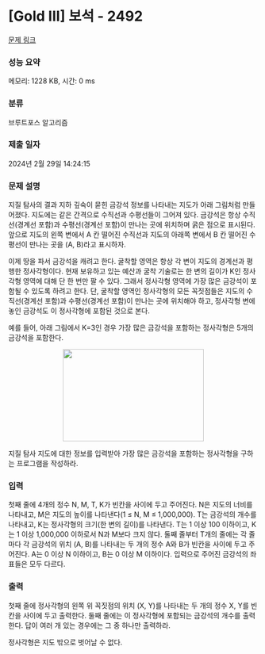 # [Gold III] 보석 - 2492 

[문제 링크](https://www.acmicpc.net/problem/2492) 

### 성능 요약

메모리: 1228 KB, 시간: 0 ms

### 분류

브루트포스 알고리즘

### 제출 일자

2024년 2월 29일 14:24:15

### 문제 설명

<p>지질 탐사의 결과 지하 깊숙이 묻힌 금강석 정보를 나타내는 지도가 아래 그림처럼 만들어졌다. 지도에는 같은 간격으로 수직선과 수평선들이 그어져 있다. 금강석은 항상 수직선(경계선 포함)과 수평선(경계선 포함)이 만나는 곳에 위치하며 굵은 점으로 표시된다. 앞으로 지도의 왼쪽 변에서 A 칸 떨어진 수직선과 지도의 아래쪽 변에서 B 칸 떨어진 수평선이 만나는 곳을 (A, B)라고 표시하자. </p>

<p>이제 땅을 파서 금강석을 캐려고 한다. 굴착할 영역은 항상 각 변이 지도의 경계선과 평행한 정사각형이다. 현재 보유하고 있는 예산과 굴착 기술로는 한 변의 길이가 K인 정사각형 영역에 대해 단 한 번만 팔 수 있다. 그래서 정사각형 영역에 가장 많은 금강석이 포함될 수 있도록 하려고 한다. 단, 굴착할 영역인 정사각형의 모든 꼭짓점들은 지도의 수직선(경계선 포함)과 수평선(경계선 포함)이 만나는 곳에 위치해야 하고, 정사각형 변에 놓인 금강석도 이 정사각형에 포함된 것으로 본다. </p>

<p>예를 들어, 아래 그림에서 K=3인 경우 가장 많은 금강석을 포함하는 정사각형은 5개의 금강석을 포함한다. </p>

<p style="text-align: center;"><img alt="" src="https://upload.acmicpc.net/6afee9f8-bbc1-4c99-ae2e-5767893fca64/-/preview/" style="width: 284px; height: 186px;"></p>

<p>지질 탐사 지도에 대한 정보를 입력받아 가장 많은 금강석을 포함하는 정사각형을 구하는 프로그램을 작성하라. </p>

### 입력 

 <p>첫째 줄에 4개의 정수 N, M, T, K가 빈칸을 사이에 두고 주어진다. N은 지도의 너비를 나타내고, M은 지도의 높이를 나타낸다(1 ≤ N, M ≤ 1,000,000).  T는 금강석의 개수를 나타내고, K는 정사각형의 크기(한 변의 길이)를 나타낸다. T는 1 이상 100 이하이고, K는 1 이상 1,000,000 이하로서 N과 M보다 크지 않다. 둘째 줄부터 T개의 줄에는 각 줄마다 각 금강석의 위치 (A, B)를 나타내는 두 개의 정수 A와 B가 빈칸을 사이에 두고 주어진다. A는 0 이상 N 이하이고, B는 0 이상 M 이하이다. 입력으로 주어진 금강석의 좌표들은 모두 다르다.</p>

### 출력 

 <p>첫째 줄에 정사각형의 왼쪽 위 꼭짓점의 위치 (X, Y)를 나타내는 두 개의 정수 X, Y를 빈칸을 사이에 두고 출력한다. 둘째 줄에는 이 정사각형에 포함되는 금강석의 개수를 출력한다. 답이 여러 개 있는 경우에는 그 중 하나만 출력하라. </p>

<p>정사각형은 지도 밖으로 벗어날 수 없다.</p>

